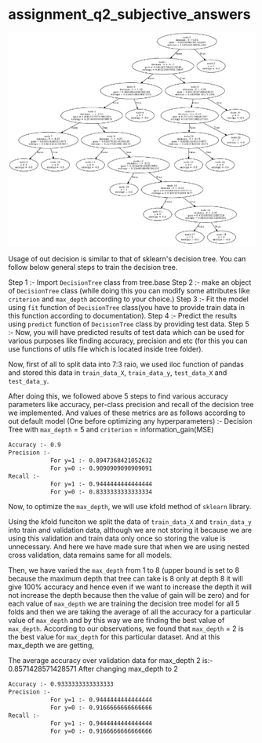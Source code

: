 # assignment_q2_subjective_answers

![image](assignment_q2_subjective_answers/Untitled.png)

Usage of out decision is similar to that of sklearn's decision tree. You can
follow below general steps to train the decision tree.

Step 1 :- Import ``DecisionTree`` class from tree.base
Step 2 :- make an object of ``DecisionTree`` class (while doing this you can modify 
          some attributes like ``criterion`` and ``max_depth`` according to your choice.)
Step 3 :- Fit the model using ``fit`` function of ``DecisionTree`` class(you have to
          provide train data in this function according to documentation).
Step 4 :- Predict the results using ``predict`` function of ``DecisionTree`` class
          by providing test data.
Step 5 :- Now, you will have predicted results of test data which can be used for
          various purposes like finding accuracy, precision and etc (for this you
          can use functions of utils file which is located inside tree folder).

Now, first of all to split data into 7:3 raio, we used iloc function of pandas and 
stored this data in ``train_data_X``, ``train_data_y``, ``test_data_X`` and
``test_data_y``.

After doing this, we followed above 5 steps to find various accuracy parameters like 
accuracy, per-class precision and recall of the decision tree we implemented. And 
values of these metrics are as follows according to out default model (One before 
optimizing any hyperparameters) :-
Decision Tree with ``max_depth`` = 5 and ``criterion`` = information_gain(MSE)
```
Accuracy :- 0.9
Precision :- 
            For y=1 :- 0.8947368421052632
            For y=0 :- 0.9090909090909091
Recall :- 
            For y=1 :- 0.9444444444444444
            For y=0 :- 0.8333333333333334
```

Now, to optimize the ``max_depth``, we will use kfold method of ``sklearn`` library.

Using the kfold funciton we split the data of ``train_data_X`` and ``train_data_y``
into train and validation data, although we are not storing it because we are using
this validation and train data only once so storing the value is unnecessary. And
here we have made sure that when we are using nested cross validation, data
remains same for all models.

Then, we have varied the ``max_depth`` from 1 to 8 (upper bound is set to 8 because the 
maximum depth that tree can take is 8 only at depth 8 it will give 100% accuracy and hence 
even if we want to increase the depth it will not increase the depth because then the value 
of gain will be zero) and for each value of 
``max_depth`` we are training the decision tree model for all 5 folds and then we 
are taking the average of all the accuracy for a particular value of ``max_depth`` 
and by this way we are finding the best value of ``max_depth``. According to our 
observations, we found that ``max_depth`` = 2 is the best value for ``max_depth`` 
for this particular dataset. And at this max_depth we are getting, 

The average accuracy over validation data for max_depth 2 is:- 0.8571428571428571
After changing max_depth to 2
```
Accuracy :- 0.9333333333333333
Precision :- 
            For y=1 :- 0.9444444444444444
            For y=0 :- 0.9166666666666666
Recall :- 
            For y=1 :- 0.9444444444444444
            For y=0 :- 0.9166666666666666
```
